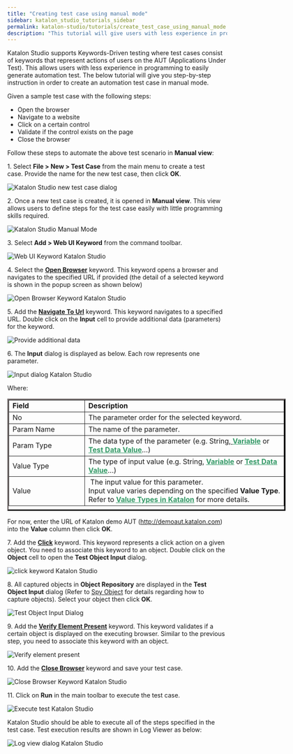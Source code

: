 ```yaml
---
title: "Creating test case using manual mode"
sidebar: katalon_studio_tutorials_sidebar
permalink: katalon-studio/tutorials/create_test_case_using_manual_mode.html
description: "This tutorial will give users with less experience in programming step-by-step instruction to create an automation test case in manual mode."
---
```

[](#)

Katalon Studio supports Keywords-Driven testing where test cases consist of keywords that represent actions of users on the AUT (Applications Under Test). This allows users with less experience in programming to easily generate automation test. The below tutorial will give you step-by-step instruction in order to create an automation test case in manual mode.

Given a sample test case with the following steps:

*   Open the browser
*   Navigate to a website
*   Click on a certain control
*   Validate if the control exists on the page
*   Close the browser

Follow these steps to automate the above test scenario in **Manual view**:

1\. Select **File > New > Test Case** from the main menu to create a test case. Provide the name for the new test case, then click **OK**.

![Katalon Studio new test case dialog](../../images/katalon-studio/tutorials/create_test_case_using_manual_mode/1.-Katalon-manual-mode.png)

2. Once a new test case is created, it is opened in **Manual view**. This view allows users to define steps for the test case easily with little programming skills required.

![Katalon Studio Manual Mode](../../images/katalon-studio/tutorials/create_test_case_using_manual_mode/2.-Katalon-manual-view.png)

3. Select **Add > Web UI Keyword** from the command toolbar.

![Web UI Keyword Katalon Studio](../../images/katalon-studio/tutorials/create_test_case_using_manual_mode/3.-Katalon-Web-UI-keyword.png)

4\. Select the [**Open Browser**](https://docs.katalon.com/display/KD/%5BWebUI%5D+Open+Browser) keyword. This keyword opens a browser and navigates to the specified URL if provided (the detail of a selected keyword is shown in the popup screen as shown below)

![Open Browser Keyword Katalon Studio](../../images/katalon-studio/tutorials/create_test_case_using_manual_mode/4.-Katalon-Open-Brower.png)

5\. Add the [**Navigate To Url**](https://docs.katalon.com/display/KD/%5BWebUI%5D+Navigate+to+Url) keyword. This keyword navigates to a specified URL. Double click on the **Input** cell to provide additional data (parameters) for the keyword.

![Provide additional data](../../images/katalon-studio/tutorials/create_test_case_using_manual_mode/5.-Katalon-nagivate-to-url.png)

6\. The **Input** dialog is displayed as below. Each row represents one parameter.

![Input dialog Katalon Studio](../../images/katalon-studio/tutorials/create_test_case_using_manual_mode/6.-Katalon-Input-Dialog.png)

Where:

<table style="height: 257px; width: 638px; border-color: #242222;" border="3"><tbody><tr><td style="width: 162px;"><strong>Field</strong></td><td style="width: 456px;"><strong>Description</strong></td></tr><tr><td style="width: 162px;">No</td><td style="width: 456px;"><span style="font-weight: 400;">The parameter order for the selected keyword.</span></td></tr><tr><td style="width: 162px;">Param Name</td><td style="width: 456px;">The name of the parameter.</td></tr><tr><td style="width: 162px;">Param Type</td><td style="width: 456px;"><span style="font-weight: 400;">The data type of the parameter</span> (e.g. String,<span style="text-decoration: underline;"><strong> <span style="color: #339966;"><a style="color: #339966; text-decoration: underline;" href="https://docs.katalon.com/display/KD/Variable+Types">Variable</a></span></strong></span> or <span style="text-decoration: underline;"><strong><span style="color: #339966;"><a style="color: #339966; text-decoration: underline;" href="https://docs.katalon.com/display/KD/Manage+Test+Data">Test Data Value</a></span></strong></span>…)</td></tr><tr><td style="width: 162px;">Value Type</td><td style="width: 456px;">The type of input value (e.g. String,<strong> <a style="color: #339966; text-decoration: underline;" href="https://docs.katalon.com/display/KD/Variable+Types">Variable</a></strong><span style="font-weight: 400;"> or </span><span style="text-decoration: underline;"><strong><span style="color: #339966;"><a style="color: #339966; text-decoration: underline;" href="https://docs.katalon.com/display/KD/Manage+Test+Data">Test Data Value</a></span></strong></span><span style="font-weight: 400;">…)</span></td></tr><tr><td style="width: 162px;">Value</td><td style="width: 456px;">&nbsp;The input value for this parameter.<br>Input value varies <span style="font-weight: 400;">depending on the specified</span> <strong>Value Type</strong>. Refer to <strong><span style="text-decoration: underline;"><span style="color: #339966;"><a style="color: #339966; text-decoration: underline;" href="https://docs.katalon.com/display/KD/Value+Types">Value Types in Katalon</a></span></span></strong> for more details.</td></tr></tbody></table>

For now, enter the URL of Katalon demo AUT (http://demoaut.katalon.com) into the **Value** column then click **OK**.

7\. Add the [**Click**](https://docs.katalon.com/display/KD/%5BWebUI%5D+Click) keyword. This keyword represents a click action on a given object. You need to associate this keyword to an object. Double click on the **Object** cell to open the **Test Object Input** dialog.

![click keyword Katalon Studio](../../images/katalon-studio/tutorials/create_test_case_using_manual_mode/7.-Katalon-click-keywords.png)

8\. All captured objects in **Object Repository** are displayed in the **Test Object Input** dialog (Refer to [Spy Object](https://docs.katalon.com/display/KD/Spy+Object) for details regarding how to capture objects). Select your object then click **OK**.

![Test Object Input Dialog](../../images/katalon-studio/tutorials/create_test_case_using_manual_mode/8.-Katalon-Object-Repository1.png)

9\. Add the [**Verify Element Present**](https://docs.katalon.com/display/KD/%5BWebUI%5D+Verify+Element+Present) keyword. This keyword validates if a certain object is displayed on the executing browser. Similar to the previous step, you need to associate this keyword with an object.

![Verify element present](../../images/katalon-studio/tutorials/create_test_case_using_manual_mode/9.-Katalon-Verify-Element.png)

10\. Add the [**Close Browser**](https://docs.katalon.com/display/KD/%5BWebUI%5D+Close+Browser) keyword and save your test case.

![Close Browser Keyword Katalon Studio](../../images/katalon-studio/tutorials/create_test_case_using_manual_mode/10.-Katalon-Close-browser.png)

11\. Click on **Run** in the main toolbar to execute the test case.

![Execute test Katalon Studio](../../images/katalon-studio/tutorials/create_test_case_using_manual_mode/11.-Katalon-Run.png)

Katalon Studio should be able to execute all of the steps specified in the test case. Test execution results are shown in Log Viewer as below:

![Log view dialog Katalon Studio](../../images/katalon-studio/tutorials/create_test_case_using_manual_mode/12.-Katalon-Log-viewer-300x113.png)

[](#modal-id-popup)